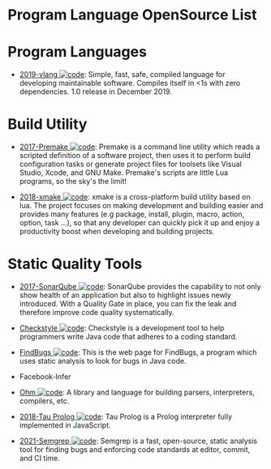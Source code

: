 # Program Language OpenSource List

# Program Languages

- [2019-vlang ![code](https://martrix-usa.oss-accelerate.aliyuncs.com/logo/code.svg)](https://github.com/vlang/v): Simple, fast, safe, compiled language for developing maintainable software. Compiles itself in <1s with zero dependencies. 1.0 release in December 2019.

# Build Utility

- [2017-Premake ![code](https://martrix-usa.oss-accelerate.aliyuncs.com/logo/code.svg)](https://github.com/premake/premake-core): Premake is a command line utility which reads a scripted definition of a software project, then uses it to perform build configuration tasks or generate project files for toolsets like Visual Studio, Xcode, and GNU Make. Premake's scripts are little Lua programs, so the sky's the limit!

- [2018-xmake ![code](https://martrix-usa.oss-accelerate.aliyuncs.com/logo/code.svg)](https://github.com/xmake-io/xmake): xmake is a cross-platform build utility based on lua. The project focuses on making development and building easier and provides many features (e.g package, install, plugin, macro, action, option, task ...), so that any developer can quickly pick it up and enjoy a productivity boost when developing and building projects.

# Static Quality Tools

- [2017-SonarQube ![code](https://martrix-usa.oss-accelerate.aliyuncs.com/logo/code.svg)](https://github.com/SonarSource/sonarqube): SonarQube provides the capability to not only show health of an application but also to highlight issues newly introduced. With a Quality Gate in place, you can fix the leak and therefore improve code quality systematically.

- [Checkstyle ![code](https://martrix-usa.oss-accelerate.aliyuncs.com/logo/code.svg)](http://checkstyle.sourceforge.net/): Checkstyle is a development tool to help programmers write Java code that adheres to a coding standard.

- [FindBugs ![code](https://martrix-usa.oss-accelerate.aliyuncs.com/logo/code.svg)](http://findbugs.sourceforge.net/): This is the web page for FindBugs, a program which uses static analysis to look for bugs in Java code.

- Facebook-Infer

- [Ohm ![code](https://martrix-usa.oss-accelerate.aliyuncs.com/logo/code.svg)](https://github.com/harc/ohm): A library and language for building parsers, interpreters, compilers, etc.

- [2018-Tau Prolog ![code](https://martrix-usa.oss-accelerate.aliyuncs.com/logo/code.svg)](https://github.com/jariazavalverde/tau-prolog/): Tau Prolog is a Prolog interpreter fully implemented in JavaScript.

- [2021-Semgrep ![code](https://martrix-usa.oss-accelerate.aliyuncs.com/logo/code.svg)](https://github.com/returntocorp/semgrep): Semgrep is a fast, open-source, static analysis tool for finding bugs and enforcing code standards at editor, commit, and CI time.
